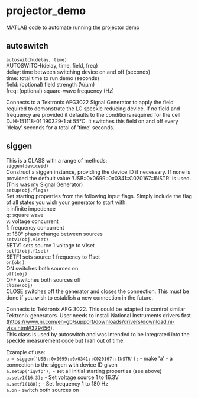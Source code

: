 # projector_demo
MATLAB code to automate running the projector demo

## autoswitch
`autoswitch(delay, time)`  
AUTOSWITCH(delay, time, field, freq)  
delay: time between switching device on and off (seconds)  
time: total time to run demo (seconds)  
field: (optional) field strength (V/µm)  
freq: (optional) square-wave frequency (Hz)  

Connects to a Tektronix AFG3022 Signal Generator to apply the field required to demonstrate the LC speckle reducing device. If no field and frequency are provided it defaults to the conditions required for the cell DJH-151118-01 190329-1 at 55°C. It switches this field on and off every 'delay' seconds for a total of 'time' seconds.

## siggen  
This is a CLASS with a range of methods:  
`siggen(deviceid)`  
Construct a siggen instance, providing the device ID if necessary. If none is provided the default value 'USB::0x0699::0x0341::C020167::INSTR' is used. (This was my Signal Generator)  
`setup(obj,flags)`  
Set starting properties from the following input flags. Simply include the flag of all states you wish your generator to start with:  
i: infinite impedence  
q: square wave  
v: voltage concurrent  
f: frequency concurrent  
p: 180° phase change between sources  
`setv1(obj,v1set)`  
SETV1 sets source 1 voltage to v1set  
`setf1(obj,f1set)`  
SETF1 sets source 1 frequency to f1set  
`on(obj)`  
ON switches both sources on  
`off(obj)`  
OFF switches both sources off  
`close(obj)`  
CLOSE switches off the generator and closes the connection. This must be done if you wish to establish a new connection in the future.  

Connects to Tektronix AFG 3022. This could be adapted to control similar Tektronix generators. User needs to install National Instruments drivers first. (https://www.ni.com/en-gb/support/downloads/drivers/download.ni-visa.html#329456).  
This class is used by autoswitch and was intended to be integrated into the speckle measurement code but I ran out of time.

Example of use:  
`a = siggen('USB::0x0699::0x0341::C020167::INSTR');` - make 'a' - a connection to the siggen with device ID given  
`a.setup('iqvfp');` - set all initial starting properties (see above)  
`a.setv1(16.3);` - Set voltage source 1 to 16.3V  
`a.setf1(180);` - Set frequency 1 to 180 Hz  
`a.on` - switch both sources on

